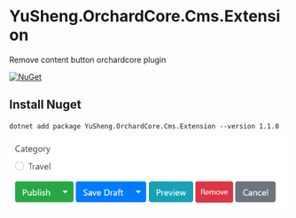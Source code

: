# YuSheng.OrchardCore.Cms.Extension

Remove content button orchardcore plugin

[![NuGet](https://img.shields.io/nuget/v/YuSheng.OrchardCore.Cms.Extension.svg)](https://www.nuget.org/packages/YuSheng.OrchardCore.Cms.Extension)

## Install Nuget
```
dotnet add package YuSheng.OrchardCore.Cms.Extension --version 1.1.0
```

![remove_button](remove_button.png)


